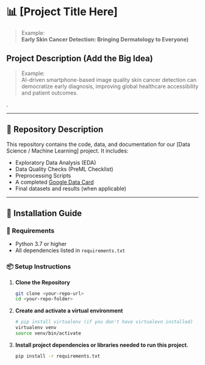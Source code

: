 # 📊 [Project Title Here]
> Example:  
> **Early Skin Cancer Detection: Bringing Dermatology to Everyone)**

## Project Description (Add the Big Idea)

> Example:  
> AI-driven smartphone-based image quality  skin cancer detection can democratize early diagnosis, improving global healthcare accessibility and patient outcomes.

.

---

## 📁 Repository Description

This repository contains the code, data, and documentation for our [Data Science / Machine Learning] project. It includes:
- Exploratory Data Analysis (EDA)
- Data Quality Checks (PreML Checklist)
- Preprocessing Scripts
- A completed [Google Data Card](https://github.com/PAIR-code/datacardsplaybook/blob/main/templates/DataCardsExtendedTemplate.md)
- Final datasets and results (when applicable)

---

## 🚀 Installation Guide

### 🔧 Requirements
- Python 3.7 or higher  
- All dependencies listed in `requirements.txt`

### 📦 Setup Instructions

1. **Clone the Repository**
   ```bash
   git clone <your-repo-url>
   cd <your-repo-folder>
2. **Create and activate a virtual environment**

   ```bash
   # pip install virtualenv (if you don't have virtualevn installed)
   virtualenv venv
   source venv/bin/activate
   ```
3. **Install project dependencies or libraries needed to run this project.**

   ```bash
   pip install -r requirements.txt
   ```
